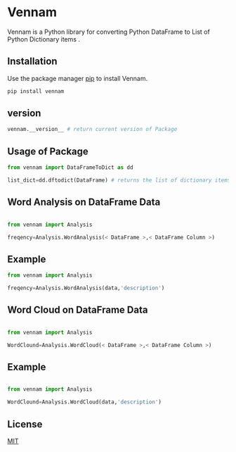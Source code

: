 
# Vennam

Vennam is a Python library for converting Python DataFrame to List of Python Dictionary items .

## Installation

Use the package manager [pip](https://pip.pypa.io/en/stable/) to install Vennam.

```bash
pip install vennam
```

## version

```bash
vennam.__version__ # return current version of Package
```

## Usage of Package

```python
from vennam import DataFrameToDict as dd

list_dict=dd.dftodict(DataFrame) # returns the list of dictionary items

```
## Word Analysis on DataFrame Data

```python

from vennam import Analysis 

freqency=Analysis.WordAnalysis(< DataFrame >,< DataFrame Column >)

```

## Example


```python
from vennam import Analysis 

freqency=Analysis.WordAnalysis(data,'description')


```

## Word Cloud on DataFrame Data


```python

from vennam import Analysis 

WordClound=Analysis.WordCloud(< DataFrame >,< DataFrame Column >)

```


## Example


```python

from vennam import Analysis 

WordClound=Analysis.WordCloud(data,'description')

```

## License
[MIT](https://choosealicense.com/licenses/mit/)
